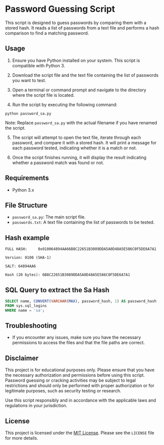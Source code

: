 # Password Guessing Script

This script is designed to guess passwords by comparing them with a stored hash. It reads a list of passwords from a text file and performs a hash comparison to find a matching password.

## Usage

1. Ensure you have Python installed on your system. This script is compatible with Python 3.

2. Download the script file and the text file containing the list of passwords you want to test.

3. Open a terminal or command prompt and navigate to the directory where the script file is located.

4. Run the script by executing the following command:



```shell 
python password_sa.py
```


Note: Replace `password_sa.py` with the actual filename if you have renamed the script.

5. The script will attempt to open the text file, iterate through each password, and compare it with a stored hash. It will print a message for each password tested, indicating whether it is a match or not.

6. Once the script finishes running, it will display the result indicating whether a password match was found or not.

## Requirements

- Python 3.x

## File Structure

- `password_sa.py`: The main script file.
- `passwords.txt`: A text file containing the list of passwords to be tested.

## Hash example

```
FULL HASH:     0x010064894AA66B8C22651B3089DDA5A0D48A5E586C0F5DE6A7A1

Version: 0100 (SHA-1)

SALT: 64894AA6

Hash (20 bytes): 6B8C22651B3089DDA5A0D48A5E586C0F5DE6A7A1
```

## SQL Query to extract the Sa Hash

```SQL
SELECT name, CONVERT(VARCHAR(MAX), password_hash, 1) AS password_hash
FROM sys.sql_logins
WHERE name = 'sa';
```



## Troubleshooting

- If you encounter any issues, make sure you have the necessary permissions to access the files and that the file paths are correct.

## Disclaimer

This project is for educational purposes only. Please ensure that you have the necessary authorization and permissions before using this script. Password guessing or cracking activities may be subject to legal restrictions and should only be performed with proper authorization or for legitimate purposes, such as security testing or research.

Use this script responsibly and in accordance with the applicable laws and regulations in your jurisdiction.

## License

This project is licensed under the [MIT License](LICENSE). Please see the `LICENSE` file for more details.
